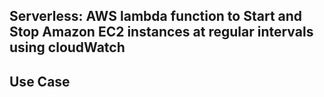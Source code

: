 

## **Serverless: AWS lambda function to Start and Stop Amazon EC2 instances at regular intervals using cloudWatch**



## Use Case

<!-- CloudWatch Events allows you to create an event that is triggered at a specified time or interval in response to events that take place in your account. For example, you can create an event using CloudWatch Events for a specific time of day, or you can create an alarm when CPU utilization for an instance reaches a specific threshold. You can also configure a Lambda function to start and stop instances when triggered by these events.

In this example, we use Lambda functions to start and stop EC2 instances, and then we use CloudWatch Events to start instances in the morning and stop the instances at night.

## Steps

1.    Open the AWS Lambda console, and choose Create function.
2.    Choose Author from scratch.
3.    Enter a Name for your function, such as "StopEC2Instances."
4.    From the Runtime drop-down menu, choose Python3.6
5.    Expand the Role drop-down menu, and then choose Create a custom role. This opens a new tab or window in your browser.
6.    In the IAM Role drop-down menu, choose Create a new IAM Role, and enter a Role Name, such as “lambda_start_stop_ec2."
7.    Expand View Policy Document, choose Edit, and then choose Ok when prompted to read the documentation. Edit the policy as follows:

    {
      "Version": "2012-10-17",
      "Statement": [
        {
          "Effect": "Allow",
          "Action": [
            "logs:CreateLogGroup",
            "logs:CreateLogStream",
            "logs:PutLogEvents"
          ],
          "Resource": "arn:aws:logs:*:*:*"
        },
        {
          "Effect": "Allow",
          "Action": [
            "ec2:Start*",
            "ec2:Stop*"
          ],
          "Resource": "*"
        }
      ]
    }

8.    Choose Allow to complete the role and return to the AWS Lambda console, and then choose Create Function.
9.    To stop your instances, enter the following into the Function code editor:

    import boto3
    region = 'XX-XXXXX-X'
    instances = ['X-XXXXXXXX']
    
    def lambda_handler(event, context):
        ec2 = boto3.client('ec2', region_name=region)
        ec2.stop_instances(InstanceIds=instances)
        print 'stopped your instances: ' + str(instances)

10.  In Basic settings, enter 10 seconds for the function Timeout.
11.  Choose Save.
12.  Repeat these steps to create another function that starts your instances again by using the following:    

    import boto3
    region = 'XX-XXXXX-X'
    instances = ['X-XXXXXXXX']
    
    def lambda_handler(event, context):
        ec2 = boto3.client('ec2', region_name=region)
        ec2.start_instances(InstanceIds=instances)
        print 'started your instances: ' + str(instances)

 Note: Use a Name and Description that indicate this function is used to start instances. You can use the previously created role.

**Test your functions**

1.    Open the AWS Lambda console, and then choose Functions.
2.    Choose your function, and then choose Test.
3.    In Event name, type a name, and then choose Create.
4.    Choose Test to execute the function.

Note: The body of the test event doesn't affect your function, because the function doesn't use it.

**Create a CloudWatch Event that triggers your Lambda function at night**

1.    Open the Amazon CloudWatch console.
2.    Choose Events, and then choose Create rule.
3.    Choose Schedule under Event Source.
4.    Enter an interval of time or cron expression that tells Lambda when to stop your instances. For more information on the correct syntax, see Schedule Expression Syntax for Rules.
Note: Cron expressions are evaluated in UTC. Be sure to adjust the expression for your preferred time zone.
5.    Choose Add target, and then choose Lambda function.
6.    For Function, choose the Lambda function that stops your instances.
7.    Choose Configure details.
8.    Use the following information in the provided fields:
       For Name, type a meaningful name, such as "StopEC2Instances."
       For Description, add a meaningful description, such as “stops EC2 instances every day at night.”
       For State, choose Enabled.
       Choose Create rule.

**To restart your instances in the morning, repeat these steps and use your preferred start time.**

 -->